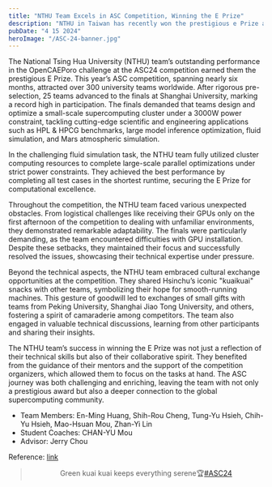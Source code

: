 ```yaml
---
title: "NTHU Team Excels in ASC Competition, Winning the E Prize"
description: "NTHU in Taiwan has recently won the prestigious e Prize at the ASC Student Supercomputer Challenge held in Shanghai, China."
pubDate: "4 15 2024"
heroImage: "/ASC-24-banner.jpg"
---
```

The National Tsing Hua University (NTHU) team’s outstanding performance in the OpenCAEPoro challenge at the ASC24 competition earned them the prestigious E Prize. This year’s ASC competition, spanning nearly six months, attracted over 300 university teams worldwide. After rigorous pre-selection, 25 teams advanced to the finals at Shanghai University, marking a record high in participation. The finals demanded that teams design and optimize a small-scale supercomputing cluster under a 3000W power constraint, tackling cutting-edge scientific and engineering applications such as HPL & HPCG benchmarks, large model inference optimization, fluid simulation, and Mars atmospheric simulation.

In the challenging fluid simulation task, the NTHU team fully utilized cluster computing resources to complete large-scale parallel optimizations under strict power constraints. They achieved the best performance by completing all test cases in the shortest runtime, securing the E Prize for computational excellence.

Throughout the competition, the NTHU team faced various unexpected obstacles. From logistical challenges like receiving their GPUs only on the first afternoon of the competition to dealing with unfamiliar environments, they demonstrated remarkable adaptability. The finals were particularly demanding, as the team encountered difficulties with GPU installation. Despite these setbacks, they maintained their focus and successfully resolved the issues, showcasing their technical expertise under pressure.

Beyond the technical aspects, the NTHU team embraced cultural exchange opportunities at the competition. They shared Hsinchu’s iconic "kuaikuai" snacks with other teams, symbolizing their hope for smooth-running machines. This gesture of goodwill led to exchanges of small gifts with teams from Peking University, Shanghai Jiao Tong University, and others, fostering a spirit of camaraderie among competitors. The team also engaged in valuable technical discussions, learning from other participants and sharing their insights.

The NTHU team’s success in winning the E Prize was not just a reflection of their technical skills but also of their collaborative spirit. They benefited from the guidance of their mentors and the support of the competition organizers, which allowed them to focus on the tasks at hand. The ASC journey was both challenging and enriching, leaving the team with not only a prestigious award but also a deeper connection to the global supercomputing community.

- Team Members: En-Ming Huang, Shih-Rou Cheng, Tung-Yu Hsieh, Chih-Yu Hsieh, Mao-Hsuan Mou, Zhan-Yi Lin
- Student Coaches: CHAN-YU Mou
- Advisor: Jerry Chou

Reference: [link](https://mp.weixin.qq.com/s/XtF9Zw9dyaNlwsifyeBQcw)

<div align="center">
<blockquote class="twitter-tweet"><p lang="en" dir="ltr">Green kuai kuai keeps everything serene🏆<a href="https://twitter.com/hashtag/HiPAC2023?src=hash&amp;ref_src=twsrc%5Etfw">#ASC24</a> </blockquote> <script async src="https://platform.twitter.com/widgets.js" charset="utf-8"></script>
</div>